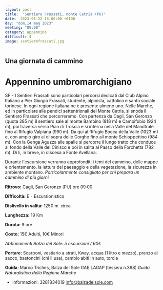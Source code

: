 ```yaml
---
layout: post
title:  "Sentiero Frassati, monte Catria (PU)"
date:  2023-01-22 18:00:00 +0100
day: "dom,14 mag 2023"
meeting: "09:00"
category: appennino 
difficult: 4
image: sentierofrassati.jpg
---
```


## Una giornata di cammino
# Appennino umbromarchigiano 

SF - I Sentieri Frassati sono particolari percorsi dedicati dal Club Alpino Italiano a Pier Giorgio Frassati, studente, alpinista, cattolico e santo sociale torinese. In ogni regione italiana ne è presente almeno uno.
Nelle Marche, ed in particolare alle pendici settentrionali del Monte Catria, si snoda il Sentiero Frassati che percorreremo.
Con partenza da Cagli, San Geronzo (quota 285 m) il sentiero sale al monte Bambino (818 m) e Campifobio (924 m), poi traversa verso Pian di Troscia e si interna nella Valle del Mandtrale fino al Rifugio Valpiana (990 m). Da qui al Rifugio Bocca della Valle (1023 m) e, con ampio giro al di sopra delle Gorghe fino all monte Schioppettino (984 m). Con la Genga Aguzza alle spalle si percorre il lungo tratto che conduce al fondo della Valle del Cinisco e poi in salita al Passo della Forchetta (782 m).
Di lì, in breve, in discesa a Fonte Avellana.

Durante l'escursione verranno approfonditi i temi del cammino, delle mappe e orientamento, la lettura del paesaggio e della vegetazione, la sicurezza in ambiente montano.
*Particolarmente consigliato per chi prepara un cammino di più giorni*


**Ritrovo:** Cagli, San Geronzo (PU) ore 09:00

**Difficoltà:** E - Escursionistico

**Dislivello in salita:** 1250 m. circa

**Lunghezza:** 19 Km

**Durata:** 9 ore

**Costo:** 15€ Adulti, 10€ Minori

*Abbonamenti Balza del Sole: 5 escursioni / 60€*

**Portare:** Scarponi, vestiario a strati, Kway, acqua (1 litro e mezzo), pranzo al sacco, bastoncini (chi li usa), cambio abiti in auto, torcia

**Guida:** Marco Triches, Balza del Sole GAE LAGAP (tessera n.368)
*Guida Naturalistica della Regione Marche*
+ Informazioni: 3281834019    info@balzadelsole.com
